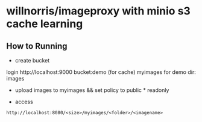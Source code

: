# willnorris/imageproxy with minio s3 cache learning


## How to Running

* create bucket

login http://localhost:9000 
bucket:demo (for cache) myimages for demo
dir: images

* upload images to myimages && set policy to public * readonly


* access

`http://localhost:8080/<size>/myimages/<folder>/<imagename>`
